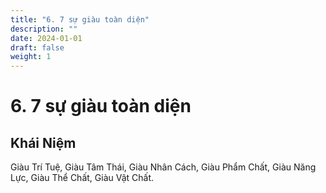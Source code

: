 ```yaml
---
title: "6. 7 sự giàu toàn diện"
description: ""
date: 2024-01-01
draft: false
weight: 1
---
```


# 6. 7 sự giàu toàn diện

## Khái Niệm

Giàu Trí Tuệ, Giàu Tâm Thái, Giàu Nhân Cách, Giàu Phẩm Chất, Giàu Năng Lực, Giàu Thể Chất, Giàu Vật Chất.



